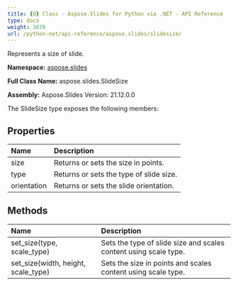 ```yaml
---
title: {0} Class - Aspose.Slides for Python via .NET - API Reference
type: docs
weight: 3670
url: /python-net/api-reference/aspose.slides/slidesize/
---
```


Represents a size of slide.

**Namespace:** [aspose.slides](/python-net/api-reference/aspose.slides/)

**Full Class Name:** aspose.slides.SlideSize

**Assembly:**  Aspose.Slides Version: 21.12.0.0

The SlideSize type exposes the following members:
## **Properties**
|**Name**|**Description**|
| :- | :- |
|size|Returns or sets the size in points.|
|type|Returns or sets the type of slide size.|
|orientation|Returns or sets the slide orientation.|
## **Methods**
|**Name**|**Description**|
| :- | :- |
|set_size(type, scale_type)|Sets the type of slide size and scales content using scale type.|
|set_size(width, height, scale_type)|Sets the size in points and scales content using scale type.|
